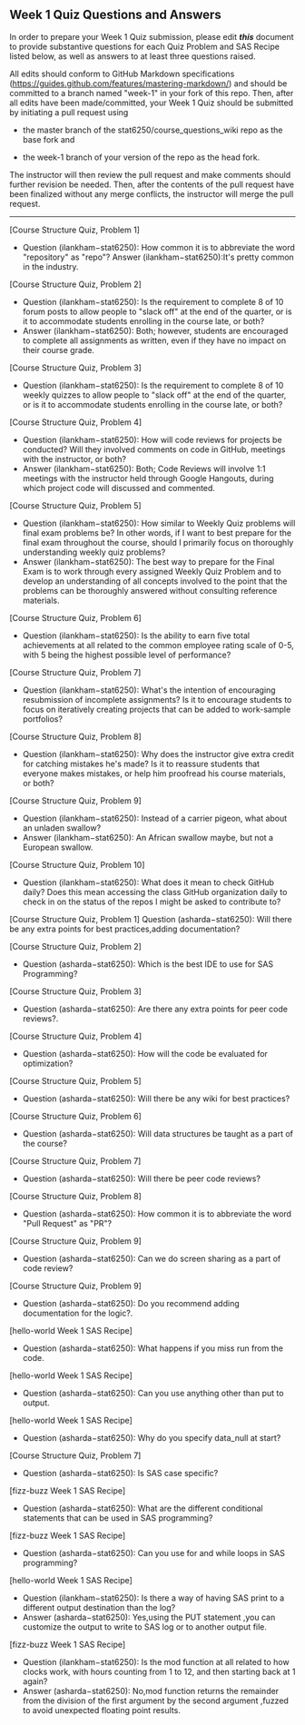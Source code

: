 ## Week 1 Quiz Questions and Answers

In order to prepare your Week 1 Quiz submission, please edit ***this*** document to provide substantive questions for each Quiz Problem and SAS Recipe listed below, as well as answers to at least three questions raised.

All edits should conform to GitHub Markdown specifications (https://guides.github.com/features/mastering-markdown/) and should be committed to a branch named "week-1" in your fork of this repo. Then, after all edits have been made/committed, your Week 1 Quiz should be submitted by initiating a pull request using

- the master branch of the stat6250/course_questions_wiki repo as the base fork and

- the week-1 branch of your version of the repo as the head fork.

The instructor will then review the pull request and make comments should further revision be needed. Then, after the contents of the pull request have been finalized without any merge conflicts, the instructor will merge the pull request.



********************************************************************************



[Course Structure Quiz, Problem 1]
- Question (ilankham−stat6250): How common it is to abbreviate the word "repository" as "repo"?
 Answer (ilankham−stat6250):It's pretty common in the industry.


[Course Structure Quiz, Problem 2]
- Question (ilankham−stat6250): Is the requirement to complete 8 of 10 forum posts to allow people to "slack off" at the end of the quarter, or is it to accommodate students enrolling in the course late, or both?
- Answer (ilankham−stat6250): Both; however, students are encouraged to complete all assignments as written, even if they have no impact on their course grade.



[Course Structure Quiz, Problem 3]
- Question (ilankham−stat6250): Is the requirement to complete 8 of 10 weekly quizzes to allow people to "slack off" at the end of the quarter, or is it to accommodate students enrolling in the course late, or both?



[Course Structure Quiz, Problem 4]
- Question (ilankham−stat6250): How will code reviews for projects be conducted? Will they involved comments on code in GitHub, meetings with the instructor, or both?
- Answer (ilankham−stat6250): Both; Code Reviews will involve 1:1 meetings with the instructor held through Google Hangouts, during which project code will discussed and commented.



[Course Structure Quiz, Problem 5]
- Question (ilankham−stat6250): How similar to Weekly Quiz problems will final exam problems be? In other words, if I want to best prepare for the final exam throughout the course, should I primarily focus on thoroughly understanding weekly quiz problems?
- Answer (ilankham−stat6250): The best way to prepare for the Final Exam is to work through every assigned Weekly Quiz Problem and to develop an understanding of all concepts involved to the point that the problems can be thoroughly answered without consulting reference materials.



[Course Structure Quiz, Problem 6]
- Question (ilankham−stat6250): Is the ability to earn five total achievements at all related to the common employee rating scale of 0-5, with 5 being the highest possible level of performance?



[Course Structure Quiz, Problem 7]
- Question (ilankham−stat6250): What's the intention of encouraging resubmission of incomplete assignments? Is it to encourage students to focus on iteratively creating projects that can be added to work-sample portfolios?



[Course Structure Quiz, Problem 8]
- Question (ilankham−stat6250): Why does the instructor give extra credit for catching mistakes he's made? Is it to reassure students that everyone makes mistakes, or help him proofread his course materials, or both?



[Course Structure Quiz, Problem 9]
- Question (ilankham−stat6250): Instead of a carrier pigeon, what about an unladen swallow?
- Answer (ilankham−stat6250): An African swallow maybe, but not a European swallow.



[Course Structure Quiz, Problem 10]
- Question (ilankham−stat6250): What does it mean to check GitHub daily? Does this mean accessing the class GitHub organization daily to check in on the status of the repos I might be asked to contribute to?



[Course Structure Quiz, Problem 1]
Question (asharda−stat6250): Will there be any extra points for best practices,adding documentation?



[Course Structure Quiz, Problem 2]
- Question (asharda−stat6250): Which is the best IDE to use for SAS Programming?



[Course Structure Quiz, Problem 3]
- Question (asharda−stat6250): Are there any extra points for peer code reviews?.



[Course Structure Quiz, Problem 4]
- Question (asharda−stat6250): How will the code be evaluated for optimization?



[Course Structure Quiz, Problem 5]
- Question (asharda−stat6250): Will there be any wiki for best practices?



[Course Structure Quiz, Problem 6]
- Question (asharda−stat6250): Will data structures be taught as a  part of the course?



[Course Structure Quiz, Problem 7]
- Question (asharda−stat6250): Will there be peer code reviews?



[Course Structure Quiz, Problem 8]
- Question (asharda−stat6250): How common it is to abbreviate the word "Pull Request" as "PR"?



[Course Structure Quiz, Problem 9]
- Question (asharda−stat6250): Can we do screen sharing as a part of code review?



[Course Structure Quiz, Problem 9]
- Question (asharda−stat6250): Do you recommend adding documentation for the logic?.



[hello-world Week 1 SAS Recipe]
- Question (asharda−stat6250): What happens if you miss run from the code.



[hello-world Week 1 SAS Recipe]
- Question (asharda−stat6250): Can you use anything other than put to output.



[hello-world Week 1 SAS Recipe]
- Question (asharda−stat6250): Why do you specify data_null at start?



[Course Structure Quiz, Problem 7]
- Question (asharda−stat6250): Is SAS case specific?



[fizz-buzz Week 1 SAS Recipe]
- Question (asharda−stat6250): What are the different conditional statements that can be used in SAS programming?



[fizz-buzz Week 1 SAS Recipe]
- Question (asharda−stat6250): Can you use for and while loops in SAS programming?



[hello-world Week 1 SAS Recipe]
- Question (ilankham−stat6250): Is there a way of having SAS print to a different output destination than the log?
- Answer (asharda−stat6250): Yes,using the PUT statement ,you can customize the output to write to SAS log or to another output file.



[fizz-buzz Week 1 SAS Recipe]
- Question (ilankham−stat6250): Is the mod function at all related to how clocks work, with hours counting from 1 to 12, and then starting back at 1 again?
- Answer (asharda−stat6250): No,mod function returns the remainder from the division of the first argument by the second argument ,fuzzed to avoid unexpected floating point results.


